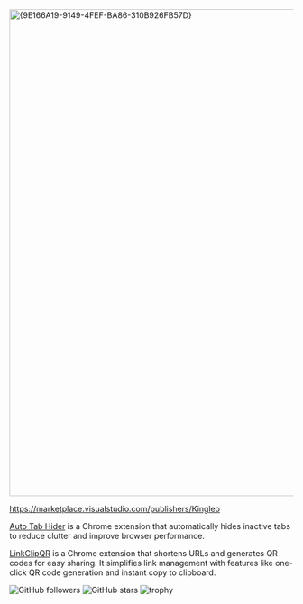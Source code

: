 
<img width="1197" height="864" alt="{9E166A19-9149-4FEF-BA86-310B926FB57D}" src="https://github.com/user-attachments/assets/b0a820ab-a2c1-464c-8221-bd2c822aeb0c" />


https://marketplace.visualstudio.com/publishers/Kingleo

[Auto Tab Hider](https://chromewebstore.google.com/detail/auto-tab-hider/nangekjdnmmgegakiieaccnnmbngacal) is a Chrome extension that automatically hides inactive tabs to reduce clutter and improve browser performance.

[LinkClipQR](https://chromewebstore.google.com/detail/linkclipqr/pfoiggbooolekeidhigkdabkhdfhaphh) is a Chrome extension that shortens URLs and generates QR codes for easy sharing. It simplifies link management with features like one-click QR code generation and instant copy to clipboard.

![GitHub followers](https://img.shields.io/github/followers/KingleoJr?label=Follow&style=social)
![GitHub stars](https://img.shields.io/github/stars/KingleoJr?affiliations=OWNER%2CCOLLABORATOR&style=social)
![trophy](https://github-profile-trophy.vercel.app/?username=KingleoJr)

